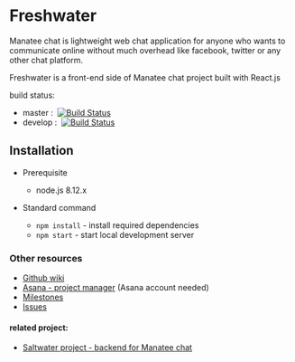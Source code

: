 # Freshwater

Manatee chat is lightweight web chat application for anyone who wants to communicate online without much overhead like facebook, twitter or any other chat platform.

Freshwater is a front-end side of Manatee chat project built with React.js

build status:
* master : &nbsp;[![Build Status](https://travis-ci.com/wisaTong/Freshwater.svg?branch=master)](https://travis-ci.com/wisaTong/Freshwater)
* develop : &nbsp;[![Build Status](https://travis-ci.com/wisaTong/Freshwater.svg?branch=develop)](https://travis-ci.com/wisaTong/Freshwater)

## Installation
- Prerequisite
  * node.js 8.12.x

- Standard command
  * `npm install` - install required dependencies
  * `npm start` - start local development server

### Other resources
* [Github wiki](https://github.com/wisaTong/Freshwater/wiki)
* [Asana - project manager](https://app.asana.com/0/859105365715570/list) (Asana account needed)
* [Milestones](https://github.com/wisaTong/Freshwater/milestones)
* [Issues](https://github.com/wisaTong/Freshwater/issues)

#### related project:
* [Saltwater project - backend for Manatee chat](https://github.com/wisaTong/Saltwater)